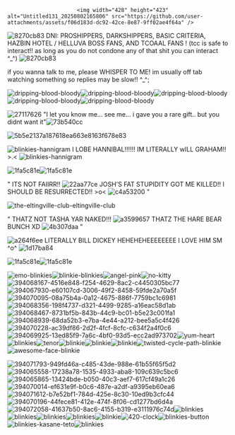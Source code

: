 
                          <img width="428" height="423" alt="Untitled131_20250802165806" src="https://github.com/user-attachments/assets/f06d183d-dc92-42ce-8e87-9ff02ae4f64a" />





![8270cb83](https://github.com/user-attachments/assets/4a9a2c17-52f1-43d4-aae5-e518241f953f) DNI: PROSHIPPERS, DARKSHIPPERS, BASIC CRITERIA, HAZBIN HOTEL / HELLUVA BOSS FANS, AND TCOAAL FANS ! (tcc is safe to interact!! as long as you do not condone any of that shit you can interact ^_^) ![8270cb83](https://github.com/user-attachments/assets/4a9a2c17-52f1-43d4-aae5-e518241f953f)

if  you wanna talk to me, please WHISPER TO ME! im usually off tab watching something so replies may be slow!! ^_^; 


![dripping-blood-bloody](https://github.com/user-attachments/assets/a10df2f8-f2fc-46a7-9075-16fde3b71d13)![dripping-blood-bloody](https://github.com/user-attachments/assets/a10df2f8-f2fc-46a7-9075-16fde3b71d13)![dripping-blood-bloody](https://github.com/user-attachments/assets/a10df2f8-f2fc-46a7-9075-16fde3b71d13)![dripping-blood-bloody](https://github.com/user-attachments/assets/a10df2f8-f2fc-46a7-9075-16fde3b71d13)![dripping-blood-bloody](https://github.com/user-attachments/assets/a10df2f8-f2fc-46a7-9075-16fde3b71d13)


![27117626](https://github.com/user-attachments/assets/aa0046db-37bb-404d-a1bf-a54e139f04b2)
"I let you know me... see me... i gave you a rare gift.. but you didnt want it"![73b540cc](https://github.com/user-attachments/assets/ef4cfeb0-e376-4865-96b1-a39bbd3bbd30)

![5b5e2137a187618ea663e8163f678e83](https://github.com/user-attachments/assets/ace83170-219e-406f-bfa8-9162cd38e952)


![blinkies-hannigram](https://github.com/user-attachments/assets/4074879c-a7e3-4a36-b4a3-cd42f3b17721) I LOBE HANNIBAL!!!!!! IM LITERALLY wILL GRAHAM!! >.< ![blinkies-hannigram](https://github.com/user-attachments/assets/5a317192-4077-4559-b787-a495ade6e66a)


![1fa5c81e](https://github.com/user-attachments/assets/788dd2f3-f692-4209-a032-1c4a9da949cc)![1fa5c81e](https://github.com/user-attachments/assets/788dd2f3-f692-4209-a032-1c4a9da949cc)


" ITS NOT FAIIRR!! ![22aa77ce](https://github.com/user-attachments/assets/094b9ebf-625b-461a-9033-7eea5a8b49c4)
 JOSH'S FAT STUPIDITY GOT ME KILLED!! I SHOULD BE RESURRECTED!! >o< ![c4a53200](https://github.com/user-attachments/assets/8b07ce3c-44eb-497a-aeba-8c0555dc9e09)
 "

![the-eltingville-club-eltingville-club](https://github.com/user-attachments/assets/4a5eca8f-68e5-4a21-ba18-bea391b85723) 

" THATZ NOT TASHA YAR NAKED!!! ![a3599657](https://github.com/user-attachments/assets/74ab8cc5-1a56-4241-8655-02f90450fe7c)
 THATZ THE HARE BEAR BUNCH XD ![4b307daa](https://github.com/user-attachments/assets/91c703a1-7ecf-44e1-9f85-42c76ecbe24d)
 "

![a264f6ee](https://github.com/user-attachments/assets/f5ce6b3a-b5c3-4078-85c7-5b1e39cbf39e) LITERALLY BILL DICKEY HEHEHEHEEEEEEEE I LOVE HIM SM ^o^ ![1d17ba84](https://github.com/user-attachments/assets/cf59ed89-a565-4e80-8d60-95b39e22152c) 



![1fa5c81e](https://github.com/user-attachments/assets/788dd2f3-f692-4209-a032-1c4a9da949cc)![1fa5c81e](https://github.com/user-attachments/assets/788dd2f3-f692-4209-a032-1c4a9da949cc)

![emo-blinkies](https://github.com/user-attachments/assets/65df7ef6-b3f0-4681-be5e-1364618eb3ef)![blinkie-blinkies](https://github.com/user-attachments/assets/4eb716c7-05e8-4f36-914a-5860e6a1f55b)![angel-pink](https://github.com/user-attachments/assets/6b987784-add2-487c-b1ea-3ea5decbaf67)![no-kitty](https://github.com/user-attachments/assets/70eb1875-402d-4d2c-8b61-dff4e4cc5cee)![394068167-4516e848-f254-4629-8ac2-c4450305bc77](https://github.com/user-attachments/assets/568a1ad0-93ae-41be-9935-c9bc62473d39)![394067930-e60107cd-3006-49f2-8458-59fde2a70a5f](https://github.com/user-attachments/assets/d8873c90-de3f-4088-acef-f6ad3496dac4)![394070095-08a75b4a-0a12-4675-886f-7759bc1c6981](https://github.com/user-attachments/assets/d470ae30-bb86-44f3-bb00-8dcebe0a6cab)![394068356-198f4737-d321-4499-9285-a16eac58d1ab](https://github.com/user-attachments/assets/48387160-e249-40ab-ab3d-b8e31b098950)![394068467-8731bf5b-843b-44c9-bc01-b5e23c001fa1](https://github.com/user-attachments/assets/5af7fe88-33a8-4df8-945a-b4f66519e73f)![394068939-68da52b3-e7ba-4e44-a212-bee5a5c4f426](https://github.com/user-attachments/assets/2cbfb954-6694-4b41-b695-76bf913a9b8e)![394070228-ac39df86-2d2f-4fcf-8cfc-c634f2a4f0c6](https://github.com/user-attachments/assets/59641c59-96f6-4c21-8e97-2cd3f39493c4)![394069925-13ed85f9-7a6c-4bf0-93d5-ecc2ad973702](https://github.com/user-attachments/assets/5b14c81f-1372-4e53-80b3-33501faab006)![yum-heart](https://github.com/user-attachments/assets/0cfbba38-6f01-46cf-8a1c-54ba633bff14)![blinkies](https://github.com/user-attachments/assets/85c9e643-636b-43a0-8c36-b8ef65823c81)![tenor](https://github.com/user-attachments/assets/37fe94bc-fb17-4a03-9c90-04bd5b771006)![blinkie](https://github.com/user-attachments/assets/7393bdb3-4ccb-4ae9-aba9-bdbde2d6eca9)![blinkie](https://github.com/user-attachments/assets/68ee23f1-59eb-4655-ba1c-50994cbaa335)![blinkie](https://github.com/user-attachments/assets/82325b6c-c0df-45ba-b00e-6e384930c440)![twisted-cycle-path-blinkie](https://github.com/user-attachments/assets/051131d5-1dc9-451b-a991-7e54c6026b90)![awesome-face-blinkie](https://github.com/user-attachments/assets/fd44d43e-ae7f-4042-a448-d594e0382e9c)









![394071793-949fd46a-c485-43de-988e-61b55f65f5d2](https://github.com/user-attachments/assets/64bd9ced-5062-4221-8524-44c57cf04f57)![394065558-17238a78-1535-4933-aba8-109c639c5bc6](https://github.com/user-attachments/assets/670268dd-440c-4d6e-98f2-b34007827bbb)![394065865-13424bde-b050-40c3-aef7-617cf49a1c26](https://github.com/user-attachments/assets/c5a7a7bd-d235-4636-97fd-db463f1af34c)![394070014-ef631e9f-b0c6-487e-a2df-a9395eb60ea6](https://github.com/user-attachments/assets/865db178-31ba-4076-a47e-8dcb54348ce5)![394071612-b7e52bf1-784d-425e-8c30-10ed9b3cfc44](https://github.com/user-attachments/assets/13ce3179-db02-41f5-be9f-00cb93a4b56c)![394070196-44fece81-412e-474f-8f06-cd1277bd6d4a](https://github.com/user-attachments/assets/764e835e-6107-47d8-bc71-ba89c94e3c35)![394072058-41637b50-8ac6-4155-b319-e3111976c74d](https://github.com/user-attachments/assets/6599d954-9419-43fe-ab67-6a37de59af37)![blinkies](https://github.com/user-attachments/assets/608962ec-b0ef-4458-9781-43afc39f6e59)![blinkies](https://github.com/user-attachments/assets/810366d4-dc27-45c9-9e04-fbfb09fcaed1)![blinkies](https://github.com/user-attachments/assets/963b9d29-a77a-445f-ae10-7d6d12f0fa94)![blinkies](https://github.com/user-attachments/assets/b170c3b3-3bee-4b0c-8386-5945f0248478)![blinkie](https://github.com/user-attachments/assets/2e4af0da-0ed9-4b91-9fd1-0902320b773d)![420-clock](https://github.com/user-attachments/assets/d8784d84-5c62-4a4f-8c59-3353118ed740)![blinkies-button](https://github.com/user-attachments/assets/392c23d0-93ad-44a9-8447-2bc71e414f72)![blinkies-kasane-teto](https://github.com/user-attachments/assets/e2842755-0e6c-4292-a168-d047f62beec1)![blinkies](https://github.com/user-attachments/assets/0e32619d-e647-479e-a429-013a5d000472)




























